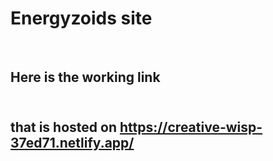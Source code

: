 # Energyzoids site
<br/><h2>Here is the working link<h2/><br/>that is hosted on https://creative-wisp-37ed71.netlify.app/
